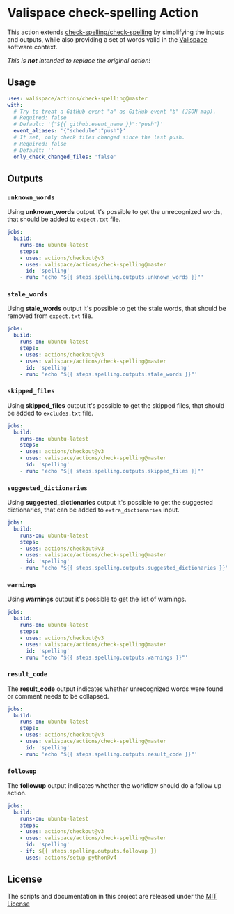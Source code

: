 # Valispace check-spelling Action

This action extends [check-spelling/check-spelling](https://github.com/check-spelling/check-spelling) by simplifying the inputs and outputs, while also providing a set of words valid in the [Valispace](https://www.valispace.com/) software context.

_This is **not** intended to replace the original action!_

## Usage

<!-- start usage -->
```yaml
uses: valispace/actions/check-spelling@master
with:
  # Try to treat a GitHub event "a" as GitHub event "b" (JSON map).
  # Required: false
  # Default: '{"${{ github.event_name }}":"push"}'
  event_aliases: '{"schedule":"push"}'
  # If set, only check files changed since the last push.
  # Required: false
  # Default: ''
  only_check_changed_files: 'false'
```
<!-- end usage -->

## Outputs

### `unknown_words`

Using **unknown_words** output it's possible to get the unrecognized words, that should be added to `expect.txt` file.

```yaml
jobs:
  build:
    runs-on: ubuntu-latest
    steps:
    - uses: actions/checkout@v3
    - uses: valispace/actions/check-spelling@master
      id: 'spelling'
    - run: 'echo "${{ steps.spelling.outputs.unknown_words }}"'
```

### `stale_words`

Using **stale_words** output it's possible to get the stale words, that should be removed from `expect.txt` file.

```yaml
jobs:
  build:
    runs-on: ubuntu-latest
    steps:
    - uses: actions/checkout@v3
    - uses: valispace/actions/check-spelling@master
      id: 'spelling'
    - run: 'echo "${{ steps.spelling.outputs.stale_words }}"'
```

### `skipped_files`

Using **skipped_files** output it's possible to get the skipped files, that should be added to `excludes.txt` file.

```yaml
jobs:
  build:
    runs-on: ubuntu-latest
    steps:
    - uses: actions/checkout@v3
    - uses: valispace/actions/check-spelling@master
      id: 'spelling'
    - run: 'echo "${{ steps.spelling.outputs.skipped_files }}"'
```

### `suggested_dictionaries`

Using **suggested_dictionaries** output it's possible to get the suggested dictionaries, that can be added to `extra_dictionaries` input.

```yaml
jobs:
  build:
    runs-on: ubuntu-latest
    steps:
    - uses: actions/checkout@v3
    - uses: valispace/actions/check-spelling@master
      id: 'spelling'
    - run: 'echo "${{ steps.spelling.outputs.suggested_dictionaries }}"'
```

### `warnings`

Using **warnings** output it's possible to get the list of warnings.

```yaml
jobs:
  build:
    runs-on: ubuntu-latest
    steps:
    - uses: actions/checkout@v3
    - uses: valispace/actions/check-spelling@master
      id: 'spelling'
    - run: 'echo "${{ steps.spelling.outputs.warnings }}"'
```

### `result_code`

The **result_code** output indicates whether unrecognized words were found or comment needs to be collapsed.

```yaml
jobs:
  build:
    runs-on: ubuntu-latest
    steps:
    - uses: actions/checkout@v3
    - uses: valispace/actions/check-spelling@master
      id: 'spelling'
    - run: 'echo "${{ steps.spelling.outputs.result_code }}"'
```

### `followup`

The **followup** output indicates whether the workflow should do a follow up action.

```yaml
jobs:
  build:
    runs-on: ubuntu-latest
    steps:
    - uses: actions/checkout@v3
    - uses: valispace/actions/check-spelling@master
      id: 'spelling'
    - if: ${{ steps.spelling.outputs.followup }}
      uses: actions/setup-python@v4
```

## License

The scripts and documentation in this project are released under the [MIT License](LICENSE)
